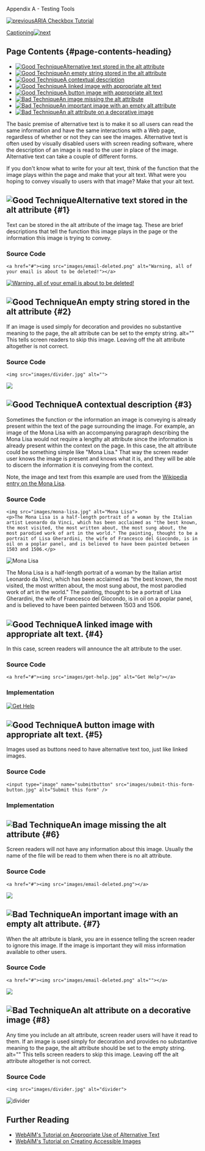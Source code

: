 Appendix A - Testing Tools

[![previous](images/left-arrow.png)ARIA Checkbox
Tutorial](http://accessibility.oit.ncsu.edu/training/accessibility-handbook/aria-checkbox.html)

[Captioning![next](images/right-arrow.png)](http://accessibility.oit.ncsu.edu/training/accessibility-handbook/captioning.html)

Page Contents {#page-contents-heading}
-------------

-   [![Good
    Technique](images/checkmark-small.png "Good Technique")Alternative
    text stored in the alt attribute](#1)
-   [![Good Technique](images/checkmark-small.png "Good Technique")An
    empty string stored in the alt attribute](#2)
-   [![Good Technique](images/checkmark-small.png "Good Technique")A
    contextual description](#3)
-   [![Good Technique](images/checkmark-small.png "Good Technique")A
    linked image with appropriate alt text](#4)
-   [![Good Technique](images/checkmark-small.png "Good Technique")A
    button image with appropriate alt text](#5)
-   [![Bad Technique](images/x-small.png "Bad Technique")An image
    missing the alt attribute](#6)
-   [![Bad Technique](images/x-small.png "Bad Technique")An important
    image with an empty alt attribute](#7)
-   [![Bad Technique](images/x-small.png "Bad Technique")An alt
    attribute on a decorative image](#8)

The basic premise of alternative text is to make it so all users can
read the same information and have the same interactions with a Web
page, regardless of whether or not they can see the images. Alternative
text is often used by visually disabled users with screen reading
software, where the description of an image is read to the user in place
of the image. Alternative text can take a couple of different forms.

If you don't know what to write for your alt text, think of the function
that the image plays within the page and make that your alt text. What
were you hoping to convey visually to users with that image? Make that
your alt text.

![Good Technique](images/checkmark-small.png "Good Technique")Alternative text stored in the alt attribute {#1}
----------------------------------------------------------------------------------------------------------

Text can be stored in the alt attribute of the image tag. These are
brief descriptions that tell the function this image plays in the page
or the information this image is trying to convey.

### Source Code

~~~~ {.code}
<a href="#"><img src="images/email-deleted.png" alt="Warning, all of your email is about to be deleted!"></a>
~~~~

[![Warning, all of your email is about to be
deleted!](images/email-deleted.png)](#)

![Good Technique](images/checkmark-small.png "Good Technique")An empty string stored in the alt attribute {#2}
---------------------------------------------------------------------------------------------------------

If an image is used simply for decoration and provides no substantive
meaning to the page, the alt attribute can be set to the empty string.
alt="" This tells screen readers to skip this image. Leaving off the alt
attribute altogether is not correct.

### Source Code

~~~~ {.code}
<img src="images/divider.jpg" alt="">
~~~~

![](images/divider.jpg)

![Good Technique](images/checkmark-small.png "Good Technique")A contextual description {#3}
--------------------------------------------------------------------------------------

Sometimes the function or the information an image is conveying is
already present within the text of the page surrounding the image. For
example, an image of the Mona Lisa with an accompanying paragraph
describing the Mona Lisa would not require a lengthy alt attribute since
the information is already present within the context on the page. In
this case, the alt attribute could be something simple like "Mona Lisa."
That way the screen reader user knows the image is present and knows
what it is, and they will be able to discern the information it is
conveying from the context.

Note, the image and text from this example are used from the [Wikipedia
entry on the Mona Lisa](http://en.wikipedia.org/wiki/Mona_Lisa).

### Source Code

~~~~ {.code}
<img src="images/mona-lisa.jpg" alt="Mona Lisa">
<p>The Mona Lisa is a half-length portrait of a woman by the Italian artist Leonardo da Vinci, which has been acclaimed as "the best known, the most visited, the most written about, the most sung about, the most parodied work of art in the world." The painting, thought to be a portrait of Lisa Gherardini, the wife of Francesco del Giocondo, is in oil on a poplar panel, and is believed to have been painted between 1503 and 1506.</p>
~~~~

![Mona Lisa](images/mona-lisa.jpg)

The Mona Lisa is a half-length portrait of a woman by the Italian artist
Leonardo da Vinci, which has been acclaimed as "the best known, the most
visited, the most written about, the most sung about, the most parodied
work of art in the world." The painting, thought to be a portrait of
Lisa Gherardini, the wife of Francesco del Giocondo, is in oil on a
poplar panel, and is believed to have been painted between 1503 and
1506.

![Good Technique](images/checkmark-small.png "Good Technique")A linked image with appropriate alt text. {#4}
-------------------------------------------------------------------------------------------------------

In this case, screen readers will announce the alt attribute to the
user.

### Source Code

~~~~ {.code}
<a href="#"><img src="images/get-help.jpg" alt="Get Help"></a>
~~~~

### Implementation

[![Get Help](images/get-help.jpg)](#)

![Good Technique](images/checkmark-small.png "Good Technique")A button image with appropriate alt text. {#5}
-------------------------------------------------------------------------------------------------------

Images used as buttons need to have alternative text too, just like
linked images.

### Source Code

~~~~ {.code}
<input type="image" name="submitbutton" src="images/submit-this-form-button.jpg" alt="Submit this form" />
~~~~

### Implementation

![Bad Technique](images/x-small.png "Bad Technique")An image missing the alt attribute {#6}
--------------------------------------------------------------------------------------

Screen readers will not have any information about this image. Usually
the name of the file will be read to them when there is no alt
attribute.

### Source Code

~~~~ {.code}
<a href="#"><img src="images/email-deleted.png"></a>
~~~~

[![](images/email-deleted.png)](#)

![Bad Technique](images/x-small.png "Bad Technique")An important image with an empty alt attribute. {#7}
---------------------------------------------------------------------------------------------------

When the alt attribute is blank, you are in essence telling the screen
reader to ignore this image. If the image is important they will miss
information available to other users.

### Source Code

~~~~ {.code}
<a href="#"><img src="images/email-deleted.png" alt=""></a>
~~~~

[![](images/email-deleted.png)](#)

![Bad Technique](images/x-small.png "Bad Technique")An alt attribute on a decorative image {#8}
------------------------------------------------------------------------------------------

Any time you include an alt attribute, screen reader users will have it
read to them. If an image is used simply for decoration and provides no
substantive meaning to the page, the alt attribute should be set to the
empty string. alt="" This tells screen readers to skip this image.
Leaving off the alt attribute altogether is not correct.

### Source Code

~~~~ {.code}
<img src="images/divider.jpg" alt="divider">
~~~~

![divider](images/divider.jpg)

Further Reading
---------------

-   [WebAIM's Tutorial on Appropriate Use of Alternative
    Text](http://webaim.org/techniques/alttext/)
-   [WebAIM's Tutorial on Creating Accessible
    Images](http://webaim.org/techniques/images/)

